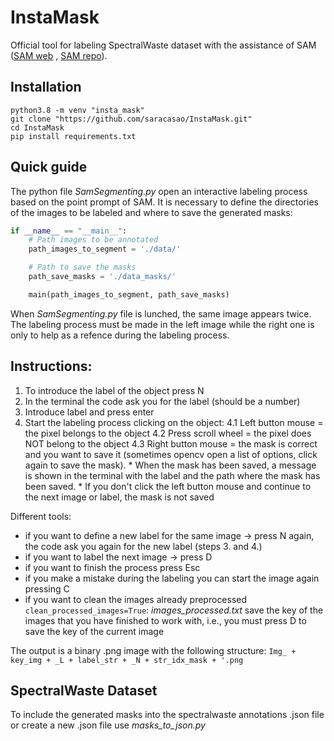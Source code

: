 # InstaMask 

Official tool for labeling SpectralWaste dataset with the assistance of SAM ([SAM web](https://segment-anything.com/) , [SAM repo](https://github.com/facebookresearch/segment-anything)).


## Installation

```
python3.8 -m venv "insta_mask"
git clone "https://github.com/saracasao/InstaMask.git"
cd InstaMask
pip install requirements.txt
```

## Quick guide 

The python file _SamSegmenting.py_ open an interactive labeling process based on the point prompt of SAM. It is necessary to define the directories of the images to be labeled and where to save the generated masks:

```python
if __name__ == "__main__":
    # Path images to be annotated
    path_images_to_segment = './data/'

    # Path to save the masks
    path_save_masks = './data_masks/'

    main(path_images_to_segment, path_save_masks)
```

When _SamSegmenting.py_ file is lunched, the same image appears twice. The labeling process must be made in the left image while the right one is only to help as a refence during the labeling process.

Instructions:
---
1. To introduce the label of the object press N 
2. In the terminal the code ask you for the label (should be a number)
3. Introduce label and press enter
4. Start the labeling process clicking on the object:
    4.1 Left button mouse = the pixel belongs to the object
    4.2 Press scroll wheel = the pixel does NOT belong to the object
    4.3 Right button mouse = the mask is correct and you want to save it (sometimes opencv open a list of options, click again to save the mask). 
        * When the mask has been saved, a message is shown in the terminal with the label and the path where the mask has been saved.
        * If you don't click the left button mouse and continue to the next image or label, the mask is not saved

Different tools:
* if you want to define a new label for the same image -> press N again, the code ask you again for the new label (steps 3. and 4.)
* if you want to label the next image -> press D
* if you want to finish the process press Esc
* if you make a mistake during the labeling you can start the image again pressing C 
* if you want to clean the images already preprocessed `clean_processed_images=True`:
  _images_processed.txt_ save the key of the images that you have finished to work with, i.e., you must press D to save the key of the current image

The output is a binary .png image with the following structure: `Img_ + key_img + _L + label_str + _N + str_idx_mask + '.png`

## SpectralWaste Dataset 

To include the generated masks into the spectralwaste annotations .json file or create a new .json file use _masks_to_json.py_

